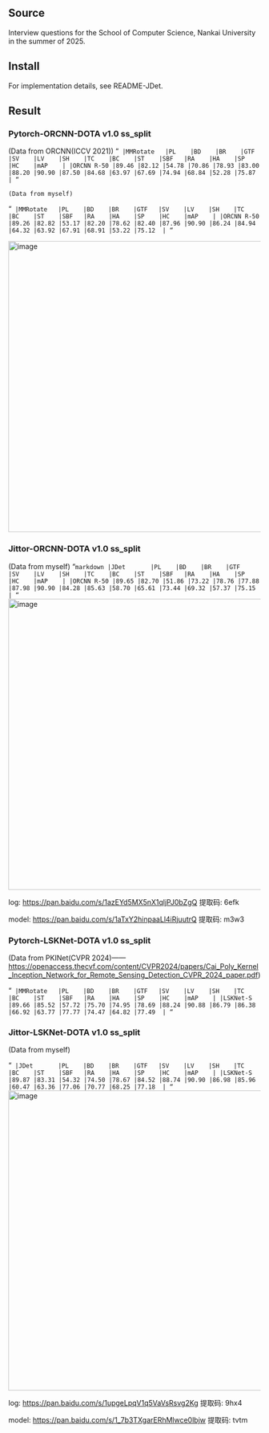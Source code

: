 ## Source
Interview questions for the School of Computer Science, Nankai University in the summer of 2025.

## Install
For implementation details, see README-JDet.

## Result
### Pytorch-ORCNN-DOTA v1.0 ss_split
(Data from ORCNN(ICCV 2021))
“`
|MMRotate   |PL    |BD    |BR    |GTF   |SV    |LV    |SH    |TC    |BC    |ST    |SBF   |RA    |HA    |SP    |HC    |mAP    |
|ORCNN R-50 |89.46 |82.12 |54.78 |70.86 |78.93 |83.00 |88.20 |90.90 |87.50 |84.68 |63.97 |67.69 |74.94 |68.84 |52.28 |75.87  |
“`

    (Data from myself)
“`
|MMRotate   |PL    |BD    |BR    |GTF   |SV    |LV    |SH    |TC    |BC    |ST    |SBF   |RA    |HA    |SP    |HC    |mAP    |
|ORCNN R-50 |89.26 |82.82 |53.17 |82.20 |78.62 |82.40 |87.96 |90.90 |86.24 |84.94 |64.32 |63.92 |67.91 |68.91 |53.22 |75.12  |
“`

<img width="1593" height="580" alt="image" src="https://github.com/user-attachments/assets/5e96ca14-c892-489f-838c-85d6066f2964" />

### Jittor-ORCNN-DOTA v1.0 ss_split
(Data from myself)
“`markdown
|JDet       |PL    |BD    |BR    |GTF   |SV    |LV    |SH    |TC    |BC    |ST    |SBF   |RA    |HA    |SP    |HC    |mAP    |
|ORCNN R-50 |89.65 |82.70 |51.86 |73.22 |78.76 |77.88 |87.98 |90.90 |84.28 |85.63 |58.70 |65.61 |73.44 |69.32 |57.37 |75.15  |
“`
<img width="1585" height="580" alt="image" src="https://github.com/user-attachments/assets/1bc9d596-b7f7-4616-a68d-62695a3feba5" />

log:    https://pan.baidu.com/s/1azEYd5MX5nX1qljPJ0bZgQ 提取码: 6efk

model:  https://pan.baidu.com/s/1aTxY2hinpaaLl4iRjuutrQ 提取码: m3w3

### Pytorch-LSKNet-DOTA v1.0 ss_split
(Data from PKINet(CVPR 2024)——https://openaccess.thecvf.com/content/CVPR2024/papers/Cai_Poly_Kernel_Inception_Network_for_Remote_Sensing_Detection_CVPR_2024_paper.pdf)

“`
|MMRotate   |PL    |BD    |BR    |GTF   |SV    |LV    |SH    |TC    |BC    |ST    |SBF   |RA    |HA    |SP    |HC    |mAP    |
|LSKNet-S   |89.66 |85.52 |57.72 |75.70 |74.95 |78.69 |88.24 |90.88 |86.79 |86.38 |66.92 |63.77 |77.77 |74.47 |64.82 |77.49  |
“`


### Jittor-LSKNet-DOTA v1.0 ss_split
(Data from myself)

“`
|JDet       |PL    |BD    |BR    |GTF   |SV    |LV    |SH    |TC    |BC    |ST    |SBF   |RA    |HA    |SP    |HC    |mAP    |
|LSKNet-S   |89.87 |83.31 |54.32 |74.50 |78.67 |84.52 |88.74 |90.90 |86.98 |85.96 |60.47 |63.36 |77.06 |70.77 |68.25 |77.18  |
“`
<img width="1593" height="598" alt="image" src="https://github.com/user-attachments/assets/4775356a-51f0-49a0-9f95-2d4b574bc25b" />

log:    https://pan.baidu.com/s/1upgeLpqV1q5VaVsRsvg2Kg 提取码: 9hx4

model:  https://pan.baidu.com/s/1_7b3TXgarERhMlwce0lbjw 提取码: tvtm

